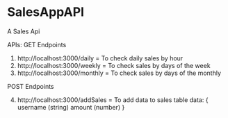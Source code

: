 # SalesAppAPI

A Sales Api

APIs:
GET Endpoints

1. http://localhost:3000/daily = To check daily sales by hour
2. http://localhost:3000/weekly = To check sales by days of the week
3. http://localhost:3000/monthly = To check sales by days of the monthly

POST Endpoints

4. http://localhost:3000/addSales = To add data to sales table
   data: {
          username (string)
          amount (number)
        }
